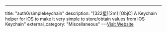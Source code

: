 ---
title: "auth0/simplekeychain"
description: "[322星][2m] [ObjC]  A Keychain helper for iOS to make it very simple to store/obtain values from iOS Keychain"
external_category: "Miscellaneous"
---[Visit Website](https://github.com/auth0/simplekeychain)


